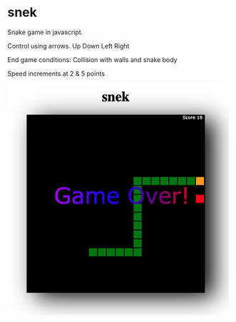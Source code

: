 # snek

Snake game in javascript. 

Control using arrows. Up Down Left Right

End game conditions: Collision with walls and snake body

Speed increments at 2 & 5 points

<img src="https://github.com/reydavid/snek/blob/main/snekscreen.png">